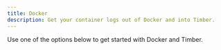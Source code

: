 ```yaml
---
title: Docker
description: Get your container logs out of Docker and into Timber.
---
```


Use one of the options below to get started with Docker and Timber.
